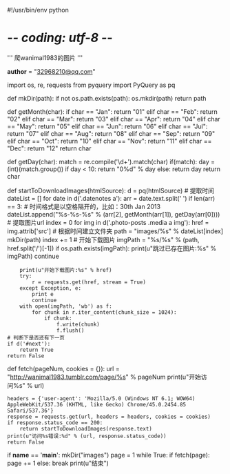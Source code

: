 #!/usr/bin/env python
# -*- coding: utf-8 -*-

'''
爬wanimal1983的图片
'''

__author__ = "32968210@qq.com"


import os, re, requests
from pyquery import PyQuery as pq

def mkDir(path):
	if not os.path.exists(path):
		os.mkdir(path)
	return path

def getMonth(char):
	if char == "Jan":
		return "01"
	elif char == "Feb":
		return "02"
	elif char == "Mar":
		return "03"
	elif char == "Apr":
		return "04"
	elif char == "May":
		return "05"
	elif char == "Jun":
		return "06"
	elif char == "Jul":
		return "07"
	elif char == "Aug":
		return "08"
	elif char == "Sep":
		return "09"
	elif char == "Oct":
		return "10"
	elif char == "Nov":
		return "11"
	elif char == "Dec":
		return "12"
	return char

def getDay(char):
	match = re.compile('\d+').match(char)
	if(match):
		day = (int)(match.group())
		if day < 10:
			return "0%d" % day
		else:
			return day
	return char

def startToDownloadImages(htmlSource):
	d = pq(htmlSource)
	# 提取时间
	dateList = []
	for date in d('.datenotes a'):
		arr = date.text.split(' ')
		if len(arr) == 3:
			# 时间格式是以空格隔开的，比如：30th Jan 2013
			dateList.append("%s-%s-%s" % (arr[2], getMonth(arr[1]), getDay(arr[0])))
	# 提取图片url
	index = 0
	for img in d('.photo-posts .media a img'):
		href = img.attrib['src']
		# 根据时间建立文件夹
		path = "images/%s" % dateList[index]
		mkDir(path)
		index += 1
		# 开始下载图片
		imgPath = "%s/%s" % (path, href.split('/')[-1])
		if os.path.exists(imgPath):
			print(u"跳过已存在图片:%s" % imgPath)
			continue

		print(u"开始下载图片:%s" % href)
		try:
			r = requests.get(href, stream = True)
		except Exception, e:
			print e
			continue
		with open(imgPath, 'wb') as f:
			for chunk in r.iter_content(chunk_size = 1024): 
				if chunk:
					f.write(chunk)
					f.flush()
	# 判断下是否还有下一页
	if d('#next'):
		return True
	return False

def fetch(pageNum, cookies = {}):
	url = "http://wanimal1983.tumblr.com/page/%s" % pageNum
	print(u"开始访问%s" % url)
	
	headers = {'user-agent': 'Mozilla/5.0 (Windows NT 6.1; WOW64) AppleWebKit/537.36 (KHTML, like Gecko) Chrome/45.0.2454.85 Safari/537.36'}
	response = requests.get(url, headers = headers, cookies = cookies)
	if response.status_code == 200:
		return startToDownloadImages(response.text)
	print(u"访问%s错误:%d" % (url, response.status_code))
	return False

if __name__ == '__main__':
	mkDir("images")
	page = 1
	while True:
		if fetch(page):
			page += 1
		else:
			break
print(u"结束")
